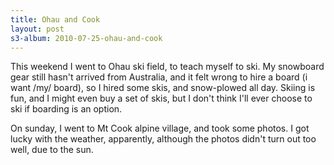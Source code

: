 ```yaml
--- 
title: Ohau and Cook
layout: post
s3-album: 2010-07-25-ohau-and-cook
---
```



This weekend I went to Ohau ski field, to teach myself to ski. My snowboard
gear still hasn't arrived from Australia, and it felt wrong to hire a board (i
want /my/ board), so I hired some skis, and snow-plowed all day. Skiing is
fun, and I might even buy a set of skis, but I don't think I'll ever choose to
ski if boarding is an option.


On sunday, I went to Mt Cook alpine village, and took some photos. I got lucky
with the weather, apparently, although the photos didn't turn out too well,
due to the sun.


